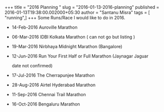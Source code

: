 +++
title = "2016 Planning "
slug = "2016-01-13-2016-planning"
published = 2016-01-13T19:38:00.002000+05:30
author = "Santanu Misra"
tags = [ "running",]
+++
Some Runs/Race I would like to do in 2016.  

-   14-Feb-2016 Auroville Marathon
-   06-Mar-2016 IDBI Kolkata Marathon ( can not go but listing )
-   19-Mar-2016 Nirbhaya Midnight Marathon (Bangalore)
-   12-Jun-2016 Run Your First Half or Full Marathon (Jaynagar Jaguar
    date not confirmed)
-   17-Jul-2016 The Cherrapunjee Marathon
-   28-Aug-2016 Airtel Hyderabad Marathon
-   11-Sep-2016 Chennai Trail Marathon
-   16-Oct-2016 Bengaluru Marathon
